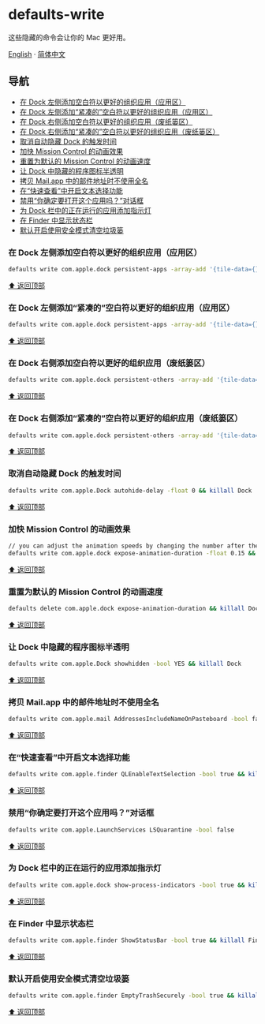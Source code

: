 # defaults-write

这些隐藏的命令会让你的 Mac 更好用。

[English](./) · [简体中文](./README-zh.md)

## 导航

- [在 Dock 左侧添加空白符以更好的组织应用（应用区）](#在-dock-左侧添加空白符以更好的组织应用应用区)
- [在 Dock 左侧添加“紧凑的”空白符以更好的组织应用（应用区）](#在-dock-左侧添加紧凑的空白符以更好的组织应用应用区)
- [在 Dock 右侧添加空白符以更好的组织应用（废纸篓区）](#在-dock-右侧添加空白符以更好的组织应用废纸篓区)
- [在 Dock 右侧添加“紧凑的”空白符以更好的组织应用（废纸篓区）](#在-dock-右侧添加紧凑的空白符以更好的组织应用废纸篓区)
- [取消自动隐藏 Dock 的触发时间](#取消自动隐藏-dock-的触发时间)
- [加快 Mission Control 的动画效果](#加快-mission-control-的动画效果)
- [重置为默认的 Mission Control 的动画速度](#重置为默认的-mission-control-的动画速度)
- [让 Dock 中隐藏的程序图标半透明](#让-dock-中隐藏的程序图标半透明)
- [拷贝 Mail.app 中的邮件地址时不使用全名](#拷贝-mailapp-中的邮件地址时不使用全名)
- [在“快速查看”中开启文本选择功能](#在快速查看中开启文本选择功能)
- [禁用“你确定要打开这个应用吗？”对话框](#禁用你确定要打开这个应用吗对话框)
- [为 Dock 栏中的正在运行的应用添加指示灯](#为-dock-栏中的正在运行的应用添加指示灯)
- [在 Finder 中显示状态栏](#在-finder-中显示状态栏)
- [默认开启使用安全模式清空垃圾篓](#默认开启使用安全模式清空垃圾篓)

### 在 Dock 左侧添加空白符以更好的组织应用（应用区）

```bash
defaults write com.apple.dock persistent-apps -array-add '{tile-data={}; tile-type="spacer-tile";}' && killall Dock
```

[⬆️ 返回顶部](#defaults-write)

### 在 Dock 左侧添加“紧凑的”空白符以更好的组织应用（应用区）

```bash
defaults write com.apple.dock persistent-apps -array-add '{tile-data={}; tile-type="small-spacer-tile";}' && killall Dock
```

[⬆️ 返回顶部](#defaults-write)

### 在 Dock 右侧添加空白符以更好的组织应用（废纸篓区）

```bash
defaults write com.apple.dock persistent-others -array-add '{tile-data={}; tile-type="spacer-tile";}' && killall Dock
```

[⬆️ 返回顶部](#defaults-write)

### 在 Dock 右侧添加“紧凑的”空白符以更好的组织应用（废纸篓区）

```bash
defaults write com.apple.dock persistent-others -array-add '{tile-data={}; tile-type="small-spacer-tile";}' && killall Dock
```

[⬆️ 返回顶部](#defaults-write)

### 取消自动隐藏 Dock 的触发时间

```bash
defaults write com.apple.Dock autohide-delay -float 0 && killall Dock
```

[⬆️ 返回顶部](#defaults-write)

### 加快 Mission Control 的动画效果

```bash
// you can adjust the animation speeds by changing the number after the -float flag。
defaults write com.apple.dock expose-animation-duration -float 0.15 && killall Dock
```

[⬆️ 返回顶部](#defaults-write)

### 重置为默认的 Mission Control 的动画速度

```bash
defaults delete com.apple.dock expose-animation-duration && killall Dock
```

[⬆️ 返回顶部](#defaults-write)

### 让 Dock 中隐藏的程序图标半透明

```bash
defaults write com.apple.Dock showhidden -bool YES && killall Dock
```

[⬆️ 返回顶部](#defaults-write)

### 拷贝 Mail.app 中的邮件地址时不使用全名

```bash
defaults write com.apple.mail AddressesIncludeNameOnPasteboard -bool false
```

[⬆️ 返回顶部](#defaults-write)

### 在“快速查看”中开启文本选择功能

```bash
defaults write com.apple.finder QLEnableTextSelection -bool true && killall Finder
```

[⬆️ 返回顶部](#defaults-write)

### 禁用“你确定要打开这个应用吗？”对话框

```bash
defaults write com.apple.LaunchServices LSQuarantine -bool false
```

[⬆️ 返回顶部](#defaults-write)

### 为 Dock 栏中的正在运行的应用添加指示灯

```bash
defaults write com.apple.dock show-process-indicators -bool true && killall Finder
```

[⬆️ 返回顶部](#defaults-write)

### 在 Finder 中显示状态栏

```bash
defaults write com.apple.finder ShowStatusBar -bool true && killall Finder
```

[⬆️ 返回顶部](#defaults-write)

### 默认开启使用安全模式清空垃圾篓

```bash
defaults write com.apple.finder EmptyTrashSecurely -bool true && killall Finder
```

[⬆️ 返回顶部](#defaults-write)
